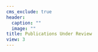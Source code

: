 ```yaml
---
cms_exclude: true
header:
  caption: ""
  image: ""
title: Publications Under Review
view: 3
---
```

